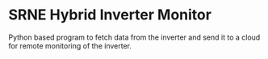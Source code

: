 # SRNE Hybrid Inverter Monitor

Python based program to fetch data from the inverter and send it to a cloud for remote monitoring of the inverter.
